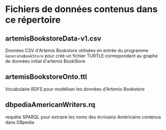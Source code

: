 # Fichiers de données contenus dans ce répertoire

## artemisBookstoreData-v1.csv
Données CSV d'Artemis Bookstore utilisées en entrée du programme `GenerateBookStore`
pour créé un fichier TURTLE correspondant au graphe de données initial d'artemis BookStore

## artemisBookstoreOnto.ttl
Vocabulaire RDFS pour modéliser les données d'Artemis Bookstore

## dbpediaAmericanWriters.rq
requête SPARQL pour extraire les noms des écrivains Américains contenus dans DBpedia


